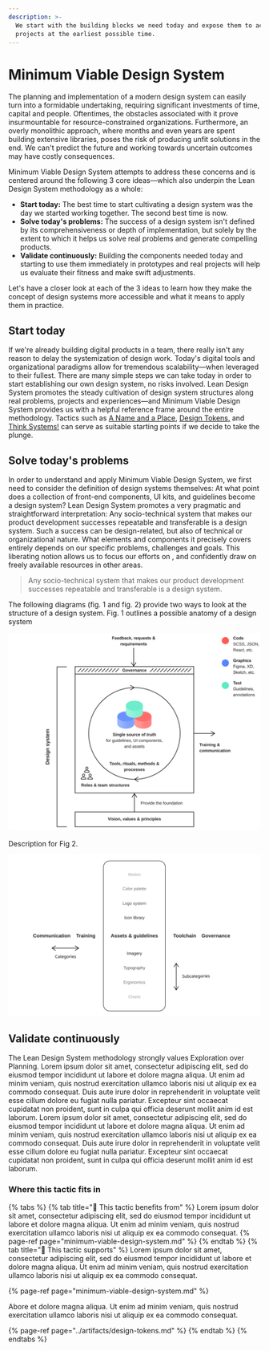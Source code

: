 ```yaml
---
description: >-
  We start with the building blocks we need today and expose them to actual
  projects at the earliest possible time.
---
```


# Minimum Viable Design System

The planning and implementation of a modern design system can easily turn into a formidable undertaking, requiring significant investments of time, capital and people. Oftentimes, the obstacles associated with it prove insurmountable for resource-constrained organizations. Furthermore, an overly monolithic approach, where months and even years are spent building extensive libraries, poses the risk of producing unfit solutions in the end. We can't predict the future and working towards uncertain outcomes may have costly consequences.

Minimum Viable Design System attempts to address these concerns and is centered around the following 3 core ideas—which also underpin the Lean Design System methodology as a whole:

* **Start today:** The best time to start cultivating a design system was the day we started working together. The second best time is now.
* **Solve today's problems:** The success of a design system isn't defined by its comprehensiveness or depth of implementation, but solely by the extent to which it helps us solve real problems and generate compelling products.
* **Validate continuously:** Building the components needed today and starting to use them immediately in prototypes and real projects will help us evaluate their fitness and make swift adjustments.

Let's have a closer look at each of the 3 ideas to learn how they make the concept of design systems more accessible and what it means to apply them in practice.

## Start today

If we're already building digital products in a team, there really isn't any reason to delay the systemization of design work. Today's digital tools and organizational paradigms allow for tremendous scalability—when leveraged to their fullest. There are many simple steps we can take today in order to start establishing our own design system, no risks involved. Lean Design System promotes the steady cultivation of design system structures along real problems, projects and experiences—and Minimum Viable Design System provides us with a helpful reference frame around the entire methodology. Tactics such as [A Name and a Place](../infrastructure/a-name-and-a-place.md), [Design Tokens,](../artifacts/design-tokens.md) and [Think Systems!](../actions/think-systems.md) can serve as suitable starting points if we decide to take the plunge.

## Solve today's problems

In order to understand and apply Minimum Viable Design System, we first need to consider the definition of design systems themselves: At what point does a collection of front-end components, UI kits, and guidelines become a design system? Lean Design System promotes a very pragmatic and straightforward interpretation: Any socio-technical system that makes our product development successes repeatable and transferable is a design system. Such a success can be design-related, but also of technical or organizational nature. What elements and components it precisely covers entirely depends on our specific problems, challenges and goals. This liberating notion allows us to focus our efforts on , and confidently draw on freely available resources in other areas.

> Any socio-technical system that makes our product development successes repeatable and transferable is a design system.

The following diagrams \(fig. 1 and fig. 2\) provide two ways to look at the structure of a design system. Fig. 1 outlines a possible anatomy of a design system

![Fig 1.: A typical anatomy of a design system](../../.gitbook/assets/fig_anatomy.svg)

Description for Fig 2.

![Fig. 2: Typical elements of a design system](../../.gitbook/assets/fig_elements.svg)

## Validate continuously

The Lean Design System methodology strongly values Exploration over Planning. Lorem ipsum dolor sit amet, consectetur adipiscing elit, sed do eiusmod tempor incididunt ut labore et dolore magna aliqua. Ut enim ad minim veniam, quis nostrud exercitation ullamco laboris nisi ut aliquip ex ea commodo consequat. Duis aute irure dolor in reprehenderit in voluptate velit esse cillum dolore eu fugiat nulla pariatur. Excepteur sint occaecat cupidatat non proident, sunt in culpa qui officia deserunt mollit anim id est laborum. Lorem ipsum dolor sit amet, consectetur adipiscing elit, sed do eiusmod tempor incididunt ut labore et dolore magna aliqua. Ut enim ad minim veniam, quis nostrud exercitation ullamco laboris nisi ut aliquip ex ea commodo consequat. Duis aute irure dolor in reprehenderit in voluptate velit esse cillum dolore eu fugiat nulla pariatur. Excepteur sint occaecat cupidatat non proident, sunt in culpa qui officia deserunt mollit anim id est laborum.

### Where this tactic fits in

{% tabs %}
{% tab title="🙏 This tactic benefits from" %}
Lorem ipsum dolor sit amet, consectetur adipiscing elit, sed do eiusmod tempor incididunt ut labore et dolore magna aliqua. Ut enim ad minim veniam, quis nostrud exercitation ullamco laboris nisi ut aliquip ex ea commodo consequat.
{% page-ref page="minimum-viable-design-system.md" %}
{% endtab %}
{% tab title="💪 This tactic supports" %}
Lorem ipsum dolor sit amet, consectetur adipiscing elit, sed do eiusmod tempor incididunt ut labore et dolore magna aliqua. Ut enim ad minim veniam, quis nostrud exercitation ullamco laboris nisi ut aliquip ex ea commodo consequat.

{% page-ref page="minimum-viable-design-system.md" %}

Abore et dolore magna aliqua. Ut enim ad minim veniam, quis nostrud exercitation ullamco laboris nisi ut aliquip ex ea commodo consequat.

{% page-ref page="../artifacts/design-tokens.md" %}
{% endtab %}
{% endtabs %}



